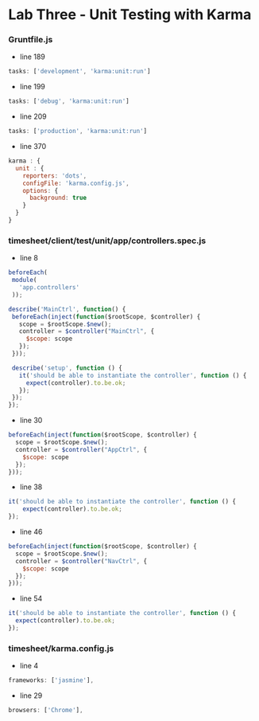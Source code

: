 # Lab Three - Unit Testing with Karma

### Gruntfile.js

* line 189

```javascript
tasks: ['development', 'karma:unit:run']
```

* line 199

```javascript
tasks: ['debug', 'karma:unit:run']
```

* line 209

```javascript
tasks: ['production', 'karma:unit:run']
```

* line 370

```javascript
karma : {
  unit : {
    reporters: 'dots',
    configFile: 'karma.config.js',
    options: {
      background: true
    }
  }
}
```

### timesheet/client/test/unit/app/controllers.spec.js

* line 8

```javascript
beforeEach(
 module(
   'app.controllers'
 ));

describe('MainCtrl', function() {
 beforeEach(inject(function($rootScope, $controller) {
   scope = $rootScope.$new();
   controller = $controller("MainCtrl", {
     $scope: scope
   });
 }));

 describe('setup', function () {
   it('should be able to instantiate the controller', function () {
     expect(controller).to.be.ok;
   });
 });
});
```

* line 30

```javascript
beforeEach(inject(function($rootScope, $controller) {
  scope = $rootScope.$new();
  controller = $controller("AppCtrl", {
    $scope: scope
  });
}));
```

* line 38

```javascript
it('should be able to instantiate the controller', function () {
	expect(controller).to.be.ok;
});
```

* line 46

```javascript
beforeEach(inject(function($rootScope, $controller) {
  scope = $rootScope.$new();
  controller = $controller("NavCtrl", {
    $scope: scope
  });
}));
```

* line 54

```javascript
it('should be able to instantiate the controller', function () {
  expect(controller).to.be.ok;
});
```

### timesheet/karma.config.js

* line 4

```javascript
frameworks: ['jasmine'],
```

* line 29

```javascript
browsers: ['Chrome'],
```
